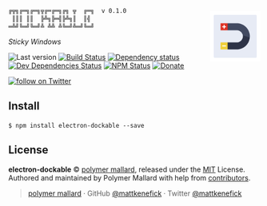 
<img src="./docs/icon-256.png"
    alt="Electron Dockable"
    height="100"
    align="right"
    style="margin-top: 10px;"
    />

    ╔╦╗╔═╗╔═╗╦╔═╔═╗╔╗ ╦  ╔═╗  v 0.1.0
     ║║║ ║║  ╠╩╗╠═╣╠╩╗║  ║╣
    ═╩╝╚═╝╚═╝╩ ╩╩ ╩╚═╝╩═╝╚═╝

_Sticky Windows_


![Last version](https://img.shields.io/github/tag/mattkenefick/electron-dockable.svg?style=flat-square)
[![Build Status](https://img.shields.io/travis/mattkenefick/electron-dockable/master.svg?style=flat-square)](https://travis-ci.org/mattkenefick/electron-dockable)
[![Dependency status](https://img.shields.io/david/mattkenefick/electron-dockable.svg?style=flat-square)](https://david-dm.org/mattkenefick/electron-dockable)
[![Dev Dependencies Status](https://img.shields.io/david/dev/mattkenefick/electron-dockable.svg?style=flat-square)](https://david-dm.org/mattkenefick/electron-dockable#info=devDependencies)
[![NPM Status](https://img.shields.io/npm/dm/electron-dockable.svg?style=flat-square)](https://www.npmjs.org/package/electron-dockable)
[![Donate](https://img.shields.io/badge/donate-paypal-blue.svg?style=flat-square)](https://paypal.me/polymermallard)

<a href="https://twitter.com/intent/follow?screen_name=mattkenefick">
    <img src="https://img.shields.io/twitter/follow/mattkenefick.svg?style=social&logo=twitter" alt="follow on Twitter"></a>
</a>

## Install

    $ npm install electron-dockable --save

## License

**electron-dockable** © [polymer mallard](https://polymermallard.com), released under the [MIT](https://github.com/mattkenefick/electron-dockable/blob/master/LICENSE.md) License.<br>
Authored and maintained by Polymer Mallard with help from [contributors](https://github.com/mattkenefick/electron-dockable/contributors).

> [polymer mallard](https://polymermallard.com) · GitHub [@mattkenefick](https://github.com/mattkenefick) · Twitter [@mattkenefick](https://twitter.com/mattkenefick)
